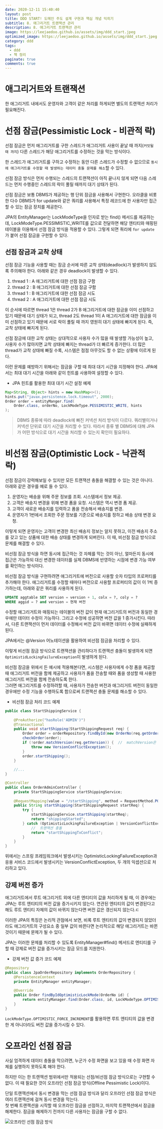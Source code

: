 ```yaml
---
date: 2020-12-11 15:40:40
layout: post
title: DDD START! 도메인 주도 설계 구현과 핵심 개념 익히기
subtitle: 8. 애그리거트 트랜잭션 관리
description: 8. 애그리거트 트랜잭션 관리
image: https://leejaedoo.github.io/assets/img/ddd_start.jpeg
optimized_image: https://leejaedoo.github.io/assets/img/ddd_start.jpeg
category: ddd
tags:
  - ddd
  - 책 정리
paginate: true
comments: true
---
```


# 애그리거트와 트랜잭션
한 애그리거트 내에서도 운영자와 고객이 같은 처리를 하게되면 별도의 트랜잭션 처리가 필요해진다.

# 선점 잠금(Pessimistic Lock - 비관적 락)
선점 잠금은 먼저 애그리거트를 구한 스레드가 애그리거트 사용이 끝날 때 까지(`커밋될 때 까지`) 다른 스레드가 해당 애그리거트를 수정하는 것을 막는 방식이다.<br>

한 스레드가 애그리거트를 구하고 수정하는 동안 다른 스레드가 수정할 수 없으므로 `동시에 애그리거트를 수정할 때 발생하는 데이터 충돌 문제를 해소`할 수 있다.

선점 잠금 방식은 먼저 수행되는 스레드의 트랜잭션이 아직 끝나지 않게 되면 다음 스레드는 먼저 수행중인 스레드의 락이 풀릴 때까지 대기 상태가 된다.

선점 잠금은 보통 DBMS가 제공하는 행 단위 잠금을 사용해서 구현한다. 오라클을 비롯한 다수 DBMS가 for update와 같은 쿼리를 사용해서 특정 레코드에 한 사용자만 접근할 수 있는 잠금 장치를 제공한다.

JPA의 EntityManager는 LockModeType을 인자로 받는 find() 메서드를 제공하는데, LockModeType.PESSIMISTIC_WRITE를 값으로 전달하면 해당 엔티티와 매핑된 테이블을 이용해서 선점 잠금 방식을 적용할 수 있다. 그렇게 되면 쿼리에 `for update`가 붙어 선점 잠금을 구현할 수 있다.

## 선점 잠금과 교착 상태
  
선점 잠금 기능을 사용할 때는 잠금 순서에 따른 교착 상태(deadlock)가 발생하지 않도록 주의해야 한다. 아래와 같은 경우 deadlock이 발생할 수 있다.

1. thread 1 : A 애그리거트에 대한 선점 잠금 구함
2. thread 2 : B 애그리거트에 대한 선점 잠금 구함
3. thread 1 : B 애그리거트에 대한 선점 잠금 시도
4. thread 2 : A 애그리거트에 대한 선점 잠금 시도

이 순서에 따르면 thread 1은 thread 2가 B 애그리거트에 대한 잠금을 이미 선점하고 있기 때문에 대기 상태가 되고, thread 2도 thread 1이 A 애그리거트에 대한 잠금을 이미 선점하고 있기 때문에 서로 락이 풀릴 때 까지 영원히 대기 상태에 빠지게 된다. 즉, 교착 상태에 빠지게 된다.

선점 잠금에 대한 교착 상태는 상대적으로 사용자 수가 많을 때 발생할 가능성이 높고, 사용자 수가 많아지면 교착 상태에 빠지는 thread가 더 빠르게 증가한다. 더 많은 thread가 교착 상태에 빠질 수록, 시스템은 점점 아무것도 할 수 없는 상황에 이르게 된다.

이런 문제를 예방하기 위해서는 잠금을 구할 때 최대 대기 시간을 지정해야 한다. JPA에서는 최대 대기 시간을 아래와 같이 힌트를 사용하여 설정할 수 있다.

* JPA 힌트를 활용한 최대 대기 시간 설정 예제

```java
Map<String, Object> hints = new HashMap<>();
hints.put("javax.persistence.lock.timeout", 2000);
Order order = entityManger.find(
    Order.class, orderNo, LockModeType.PESSIMISTIC_WRITE, hints
);
```

> DBMS 종류에 따라 deadlock에 빠진 커넥션 처리 방식이 다르다. 쿼리별이거나 커넥션 단위로 대기 시간을 처리할 수 있다. 따라서 종류 별 DBMS에 대해 JPA가 어떤 방식으로 대기 시간을 처리할 수 있는지 확인이 필요하다.

# 비선점 잠금(Optimistic Lock - 낙관적 락)
선점 잠금이 강력해보일 수 있지만 모든 트랜잭션 충돌을 해결할 수 있는 것은 아니다. 아래와 같은 경우를 예로 들 수 있다.

1. 운영자는 배송을 위해 주문 정보를 조회. 시스템에서 정보 제공.
2. 고객은 배송지 변경을 위해 변경 폼을 요청. 시스템은 역시 변경 폼 제공.
3. 고객이 새로운 배송지를 입력하고 폼을 전송해서 배송지를 변경.
4. 운영자가 1번에서 조회한 주문 정보를 기준으로 배송지를 정하고 배송 상태 변경 요청.

이렇게 되면 운영자는 고객이 변경한 최신 배송지 정보는 알지 못하고, 이전 배송지 주소를 갖고 있는 상품에 대한 배송 상태를 변경하게 되버린다. 이 때, 비선점 잠금 방식으로 문제를 해결할 수 있다.

비선점 잠금 방식을 하면 동시에 접근하는 것 자체를 막는 것이 아닌, 얼마든지 동시에 접근은 가능하되 대신 변경한 데이터를 실제 DBMS에 반영하는 시점에 변경 가능 여부를 확인하는 방식이다.

비선점 잠금 방식을 구현하려면 애그리거트에 버전으로 사용할 숫자 타입의 프로퍼티를 추가해야 한다. 애그리거트를 수정할 때마다 버전으로 사용할 프로퍼티의 값이 이 1씩 증가하는데, 아래와 같은 쿼리를 사용하게 된다.

```sql
UPDATE aggtable SET version = version + 1, colx = ?, coly = ?
WHERE aggid = ? and version = 현재 버전
```

수정할 애그리거트와 매핑되는 테이블의 버전 값이 현재 애그리거트의 버전과 동일한 경우에만 데이터 수정이 가능하다. 그리고 수정에 성공하면 버전 값을 1 증가시킨다. 따라서, 다른 트랜잭션이 먼저 데이터를 수정해서 버전 값이 바뀌면 데이터 수정에 실패하게 된다.

JPA에서는 @Version 어노테이션을 활용하여 비선점 잠금을 처리할 수 있다.

이렇게 비선점 잠금 방식으로 트랜잭션을 관리하다가 트랜잭션 충돌이 발생하게 되면 `OptimistidLockingFailureException`이 발생하게 된다.

비선점 잠금을 위에서 든 예시에 적용해본다면, 시스템은 사용자에게 수정 폼을 제공할 때 애그리거트 버전을 함께 제공하고  사용자가 폼을 전송할 때와 폼을 생성할 때 사용한 애그리거트 버전을 함께 전송하도록 한다.<br>
그러면 애그리거트를 수정하려할 때, 사용자가 전송한 버전과 애그리거트 버전이 동일한 경우에만 수정 기능을 수행하도록 함으로써 트랜잭션 충돌 문제를 해소할 수 있다.

* 비선점 잠금 처리 코드 예제

```java
public class StartShippingService {
    
    @PreAuthorize("hasRole('ADMIN')")
    @Transactional
    public void startShipping(StartShippingRequest req) {
        Order order = orderRepository.findById(new OrderNo(req.getOrderNumber()));
        checkOrder(order);
        if (!order.matchVersion(req.getVersion)) {  //  matchVersion은 현재 애그리거트 버전과 인자의 버전이 일치하면 true 반환하도록 구현한다.
            throw new VersionConflictException();
        }
        order.startShipping();
    }
    
    //...
}

@Controller
public class OrderAdminController {
    private StartShippingService startShippingService;
    
    @RequestMapping(value = "/startShipping", method = RequestMethod.POST)
    public String startShipping(StartShippingRequest startReq) {
        try {
            startShippingService.startShipping(startReq);
            return "shippingStarted";
        } catch (OptimisticLockingFailureException | VersionConflictException ex) {
            //  트랜잭션 충돌
            return "startShippingTxConflict";
        }
    }
}
```
위에서는 스프링 프레임워크에서 발생시키는 OptimisticLockingFailureException과 응용 서비스 코드에서 발생시키는 VersionConflictException, 두 개의 익셉션으로 처리하고 있다.

## 강제 버전 증가
애그리거트에서 루트 애그리거트 외에 다른 엔티티의 값을 처리하게 될 때, 이 경우에는 JPA는 루트 엔티티의 버전 값을 증가시키지 않는다. 연관된 엔티티의 값이 변경된다고 해도 루트 엔티티 자체의 값이 바뀌지 않는다면 버전 값은 갱신되지 않는다.ㄷ

이러한 JPA의 특징은 논리적 관점에서 보면, 비록 루트 엔티티의 값이 변경되지 않았더라도 애그리거트의 구성요소 중 일부 값이 바뀐다면 논리적으로 해당 애그리거트는 바뀐 것이기 때문에 문제가 될 수 있다.

JPA는 이러한 문제를 처리할 수 있도록 EntityManager#find() 메서드로 엔티티를 구할 때 강제로 버전 값을 증가시키는 잠금 모드를 지원한다.

* 강제 버전 값 증가 코드 예제

```java
@Repository
public class JpaOrderRepository implements OrderRepository {
    @PersistenceContext
    private EntityManager entityManager;
    
    @Override
    public Order findByIdOptimisticLockMode(OrderNo id) {
        return entityManager.find(Order.class, id, LockModeType.OPTIMISTIC_FORCE_INCREMENT);
    }
}
```

`LockModeType.OPTIMISTIC_FORCE_INCREMENT`를 활용하면 루트 엔티티의 값을 변경한 게 아니더라도 버전 값을 증가시킬 수 있다.

# 오프라인 선점 잠금
사실 엄격하게 데이터 충돌을 막으려면, 누군가 수정 화면을 보고 있을 때 수정 화면 자체를 실행하지 못하도록 해야 한다.

하지만 이는 한 트랜잭션 범위에서만 적용되는 선점/비선점 잠금 방식으로는 구현할 수 없다. 이 때 필요한 것이 오프라인 선점 잠금 방식(Offline Pessimistic Lock)이다.

단일 트랜잭션에서 동시 변경을 막는 선점 잠금 방식과 달리 오프라인 선점 잠금 방식은 여러 트랜잭션에 걸쳐 동시 변경을 막는다.<br>
첫 번째 트랜잭션을 시작할 때  오프라인 잠금을 선점하고, 마지막 트랜잭션에서 잠금을 해제한다. 잠금을 해제하기 전까지 다른 사용자는 잠금을 구할 수 없다.

![오프라인 선점 잠금 방식](../../assets/img/offline_lock.jpg)
